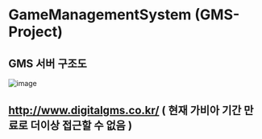 # GameManagementSystem (GMS-Project)

## GMS 서버 구조도
![image](https://github.com/JeonDaehong/GameManagementSystem/assets/90895144/eea64279-5fb7-49a2-9bcd-8a0f13b908c3)
## http://www.digitalgms.co.kr/ ( 현재 가비아 기간 만료로 더이상 접근할 수 없음 )
